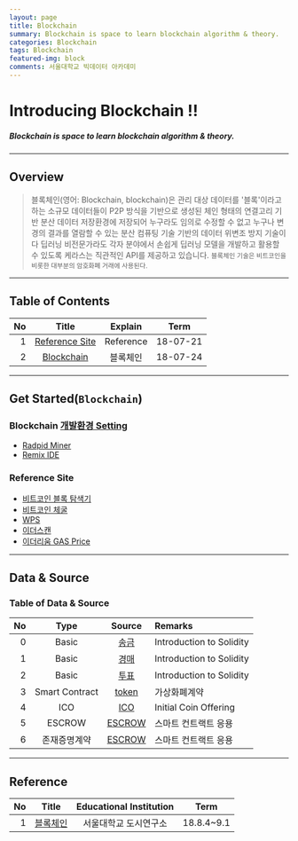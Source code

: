```yaml
---
layout: page
title: Blockchain
summary: Blockchain is space to learn blockchain algorithm & theory. 
categories: Blockchain
tags: Blockchain
featured-img: block
comments: 서울대학교 빅데이터 아카데미
---
```


# Introducing Blockchain !!

#####  Blockchain is space to learn blockchain algorithm & theory. 

---

## Overview

> 블록체인(영어: Blockchain, blockchain)은 관리 대상 데이터를 '블록'이라고 하는 소규모 데이터들이 P2P 방식을 기반으로 생성된 체인 형태의 연결고리 기반 분산 데이터 저장환경에 저장되어 누구라도 임의로 수정할 수 없고 누구나 변경의 결과를 열람할 수 있는 분산 컴퓨팅 기술 기반의 데이터 위변조 방지 기술이다
> 딥러닝 비전문가라도 각자 분야에서 손쉽게 딥러닝 모델을 개발하고 활용할 수 있도록 케라스는 직관적인 API를 제공하고 있습니다.
> <small> 블록체인 기술은 비트코인을 비롯한 대부분의 암호화폐 거래에 사용된다. </small>

---

## Table of Contents

|No|Title|Explain|Term|
|--:|:--:|:-:|:--:|
|1|[Reference Site](#site)|Reference|18-07-21|
|2|[Blockchain](#block)|블록체인|18-07-24|

---

## Get Started(`Blockchain`)

### Blockchain [개발환경 Setting](https://tensorflow.blog/2018/04/25/pytorch-0-4-0-release)

* [Radpid Miner](http://www.rapidminer.co.kr/rapidminer-studio)
* [Remix IDE](https://remix.ethereum.org)

### Reference Site

* [비트코인 블록 탐색기](https://www.blockchain.com/explorer)
* [비트코인 체굴](https://bitnodes.earn.com/nodes/live-map/)
* [WPS](https://www.wps.com/office-free)
* [이더스캔](https://etherscan.io/)
* [이더리움 GAS Price](https://ethgasstation.info/)

---

## Data & Source

### Table of Data & Source

|No|Type|Source|Remarks|
|--:|:-:|:-:|:--|
|0|Basic|[송금](/Blockchain/2018-07-24-UDSL-solidity-remit)|Introduction to Solidity|
|1|Basic|[경매](/Blockchain/2018-07-24-UDSL-solidity-auction)|Introduction to Solidity|
|2|Basic|[투표](/Blockchain/2018-07-24-UDSL-solidity-vote)|Introduction to Solidity|
|3|Smart Contract|[token](/Blockchain/2018-07-24-UDSL-solidity-token)|가상화폐계약|
|4|ICO|[ICO](/Blockchain/2018-07-24-UDSL-solidity-ICO)|Initial Coin Offering|
|5|ESCROW|[ESCROW](/Blockchain/2018-07-24-UDSL-solidity-ICO)|스마트 컨트랙트 응용|
|6|존재증명계약|[ESCROW](/Blockchain/2018-07-24-UDSL-solidity-ICO)|스마트 컨트랙트 응용|

---

## Reference

|No|Title|Educational Institution|Term|
|--:|:--:|:-:|:--:|
|1|[블록체인](/Blockchain/2018-07-24-Blockchain)|서울대학교 도시연구소|18.8.4~9.1|